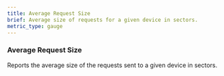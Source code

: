 ```yaml
---
title: Average Request Size
brief: Average size of requests for a given device in sectors.
metric_type: gauge
---
```

### Average Request Size

Reports the average size of the requests sent to a given device in sectors.
